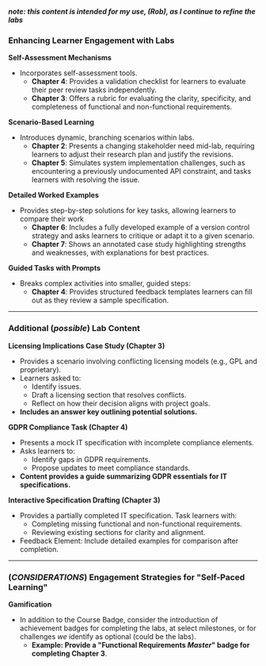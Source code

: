 _**note: this content is intended for my use, (Rob), as I continue to refine the labs**_

### Enhancing Learner Engagement with Labs

**Self-Assessment Mechanisms**
   - Incorporates self-assessment tools.
     - **Chapter 4**: Provides a validation checklist for learners to evaluate their peer review tasks independently.
     - **Chapter 3**: Offers a rubric for evaluating the clarity, specificity, and completeness of functional and non-functional requirements.

**Scenario-Based Learning**
   - Introduces dynamic, branching scenarios within labs.
     - **Chapter 2**: Presents a changing stakeholder need mid-lab, requiring learners to adjust their research plan and justify the revisions.
     - **Chapter 5**: Simulates system implementation challenges, such as encountering a previously undocumented API constraint, and tasks learners with resolving the issue.

**Detailed Worked Examples**
   - Provides step-by-step solutions for key tasks, allowing learners to compare their work
     - **Chapter 6**: Includes a fully developed example of a version control strategy and asks learners to critique or adapt it to a given scenario.
     - **Chapter 7**: Shows an annotated case study highlighting strengths and weaknesses, with explanations for best practices.

**Guided Tasks with Prompts**
   - Breaks complex activities into smaller, guided steps:
     - **Chapter 4**: Provides structured feedback templates learners can fill out as they review a sample specification.
---
### Additional (_possible_) Lab Content 

**Licensing Implications Case Study (Chapter 3)**
   - Provides a scenario involving conflicting licensing models (e.g., GPL and proprietary).
   - Learners asked to:
     - Identify issues.
     - Draft a licensing section that resolves conflicts.
     - Reflect on how their decision aligns with project goals.
   - **Includes an answer key outlining potential solutions.**

**GDPR Compliance Task (Chapter 4)**
   - Presents a mock IT specification with incomplete compliance elements.
   - Asks learners to:
     - Identify gaps in GDPR requirements.
     - Propose updates to meet compliance standards.
   - **Content provides a guide summarizing GDPR essentials for IT specifications.**

**Interactive Specification Drafting (Chapter 3)**
   - Provides a partially completed IT specification. Task learners with:
     - Completing missing functional and non-functional requirements.
     - Reviewing existing sections for clarity and alignment.
   - Feedback Element: Include detailed examples for comparison after completion.

---

### (_CONSIDERATIONS_) Engagement Strategies for "Self-Paced Learning"

**Gamification**
   - In addition to the Course Badge, consider the introduction of achievement badges for completing the labs, at select milestones, or for challenges _we_ identify as optional (could be the labs).
     - **Example: Provide a "Functional Requirements _Master_" badge for completing Chapter 3**.
